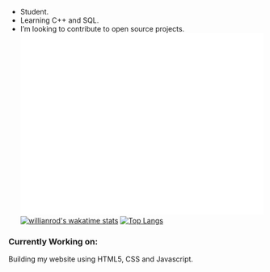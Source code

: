 - Student.
- Learning C++ and SQL.
- I’m looking to contribute to open source projects.<br/>
![Metrics](https://github.com/Branel/Branel/blob/main/github-metrics.svg) <br/>
[![willianrod's wakatime stats](https://github-readme-stats.vercel.app/api/wakatime?username=Branel&theme=dark)](https://github.com/anuraghazra/github-readme-stats)
[![Top Langs](https://github-readme-stats.vercel.app/api/top-langs/?username=branel&theme=dark&layout=compact)](https://github.com/anuraghazra/github-readme-stats)<br/>

<h3>Currently Working on:</h3> 
Building my website using HTML5, CSS and Javascript.

